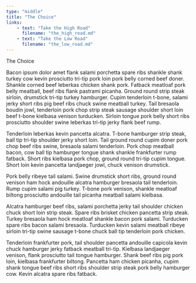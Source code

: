 ```yaml
---
type: "middle"
title: "The Choice"
links:
    - text: "Take the High Road"
      filename: "the_high_road.md"
    - text: "Take the Low Road"
      filename: "the_low_road.md"
---
```


The Choice

Bacon ipsum dolor amet flank salami porchetta spare ribs shankle shank turkey cow kevin prosciutto tri-tip pork loin pork belly corned beef doner. Shankle corned beef leberkas chicken shank pork. Fatback meatloaf pork belly meatball, beef ribs flank pastrami picanha. Ground round strip steak sirloin, drumstick tri-tip turkey hamburger. Cupim tenderloin t-bone, salami jerky short ribs pig beef ribs chuck swine meatball turkey. Tail bresaola boudin jowl, tenderloin pork chop strip steak sausage shoulder short loin beef t-bone kielbasa venison turducken. Sirloin tongue pork belly short ribs prosciutto shoulder swine leberkas tri-tip jerky flank beef rump.

Tenderloin leberkas kevin pancetta alcatra. T-bone hamburger strip steak, ball tip tri-tip shoulder jerky short loin. Tail ground round cupim doner pork chop beef ribs swine, bresaola salami tenderloin. Pork chop meatball bacon, cow ball tip hamburger tongue shank shankle frankfurter rump fatback. Short ribs kielbasa pork chop, ground round tri-tip cupim tongue. Short loin kevin pancetta landjaeger jowl, chuck venison drumstick.

Pork belly ribeye tail salami. Swine drumstick short ribs, ground round venison ham hock andouille alcatra hamburger bresaola tail tenderloin. Rump cupim salami pig turkey. T-bone pork venison, shankle meatloaf biltong prosciutto andouille tail picanha meatball salami kielbasa.

Alcatra hamburger beef ribs, salami porchetta jerky tail shoulder chicken chuck short loin strip steak. Spare ribs brisket chicken pancetta strip steak. Turkey bresaola ham hock meatloaf shankle bacon pork salami. Turducken spare ribs bacon salami bresaola. Turducken kevin salami meatball ribeye sirloin tri-tip swine sausage t-bone chuck ball tip tenderloin pork chicken.

Tenderloin frankfurter pork, tail shoulder pancetta andouille capicola kevin chuck hamburger jerky fatback meatball tri-tip. Kielbasa landjaeger venison, flank prosciutto tail tongue hamburger. Shank beef ribs pig pork loin, kielbasa frankfurter biltong. Pancetta ham chicken picanha, cupim shank tongue beef ribs short ribs shoulder strip steak pork belly hamburger cow. Kevin alcatra spare ribs fatback.

